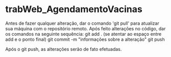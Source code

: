 # trabWeb_AgendamentoVacinas
Antes de fazer qualquer alteração, dar o comando 'git pull' para atualizar sua máquina com o repositório remoto.
Após feito alterações no código, dar os comandos na seguinte sequência:
  git add . (se atentar ao espaço entre add e o ponto final)
  git commit -m "informações sobre a alteração"
  git push

Após o git push, as alterações serão de fato efetuadas. 
